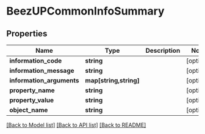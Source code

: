 # BeezUPCommonInfoSummary

## Properties
Name | Type | Description | Notes
------------ | ------------- | ------------- | -------------
**information_code** | **string** |  | [optional] 
**information_message** | **string** |  | [optional] 
**information_arguments** | **map[string,string]** |  | [optional] 
**property_name** | **string** |  | [optional] 
**property_value** | **string** |  | [optional] 
**object_name** | **string** |  | [optional] 

[[Back to Model list]](../README.md#documentation-for-models) [[Back to API list]](../README.md#documentation-for-api-endpoints) [[Back to README]](../README.md)


